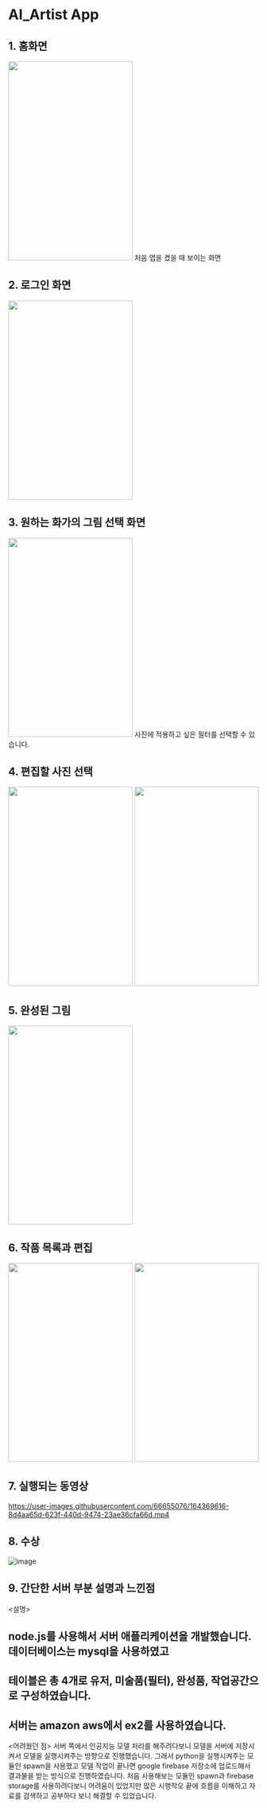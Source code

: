 # AI_Artist App

## 1. 홈화면
<img src="https://user-images.githubusercontent.com/66655076/164369125-958b7f27-1344-41ed-916d-3959af99c439.png" width="250" height="400">
처음 앱을 켰을 때 보이는 화면

## 2. 로그인 화면
<img src="https://user-images.githubusercontent.com/66655076/164369151-55f02d81-4a46-4de8-8e1c-37375b2ef32d.png" width="250" height="400">


## 3. 원하는 화가의 그림 선택 화면
<img src="https://user-images.githubusercontent.com/66655076/164369190-345f59b9-50fb-473d-9577-ce3c1a7060ce.png" width="250" height="400">
사진에 적용하고 싶은 필터를 선택할 수 있습니다.

## 4. 편집할 사진 선택
<div>
  <img src="https://user-images.githubusercontent.com/66655076/164369276-c36221f7-1214-434e-9cc1-cc670a086598.png" width="250" height="400">
  <img src="https://user-images.githubusercontent.com/66655076/164369357-163d980b-e656-41aa-9b04-d6dfc8c04036.png" width="250" height="400">
</div>

## 5. 완성된 그림
<img src="https://user-images.githubusercontent.com/66655076/164369414-22473e0f-96e8-460a-89bd-5aef70f941ac.png" width="250" height="400">

## 6. 작품 목록과 편집
<div>
  <img src="https://user-images.githubusercontent.com/66655076/164369470-8eb24929-4b36-45aa-ad69-01a3b90d8f95.png" width="250" height="400">
  <img src="https://user-images.githubusercontent.com/66655076/164369525-7ca31eef-6ded-4adc-ae3d-046da58e26fa.png" width="250" height="400">
</div>

## 7. 실행되는 동영상
https://user-images.githubusercontent.com/66655076/164369616-8d4aa65d-623f-440d-9474-23ae36cfa66d.mp4

## 8. 수상
![image](https://user-images.githubusercontent.com/66655076/164369729-05ab0091-9674-4bd9-a9b3-feccce97c717.png)

## 9. 간단한 서버 부분 설명과 느낀점
<설명>
## node.js를 사용해서 서버 애플리케이션을 개발했습니다. 데이터베이스는 mysql을 사용하였고
## 테이블은 총 4개로 유저, 미술품(필터), 완성품, 작업공간으로 구성하였습니다.
## 서버는 amazon aws에서 ex2를 사용하였습니다. 

<어려웠던 점>
서버 쪽에서 인공지능 모델 처리를 해주려다보니 모델을 서버에 저장시켜서 모델을 실행시켜주는 방향으로 진행했습니다.
그래서 python을 실행시켜주는 모듈인 spawn을 사용했고 모델 작업이 끝나면 google firebase 저장소에 업로드해서 결과물을 받는 방식으로 진행하였습니다.
처음 사용해보는 모듈인 spawn과 firebase storage를 사용하려다보니 어려움이 있었지만 많은 시행착오 끝에 흐름을 이해하고 자료를 검색하고 공부하다 보니 해결할 수 있었습니다.
